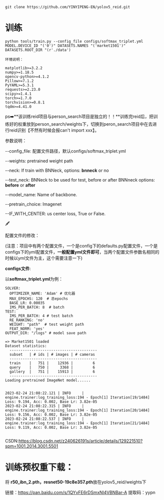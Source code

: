 ```shell
git clone https://github.com/YINYIPENG-EN/yolov5_reid.git
```

# 训练

```shell
python tools/train.py --config_file configs/softmax_triplet.yml MODEL.DEVICE_ID "('0')" DATASETS.NAMES "('market1501')" DATASETS.ROOT_DIR "(r'./data')

```

```shell
环境说明：

matplotlib>=3.2.2
numpy>=1.18.5
opencv-python>=4.1.2
Pillow>=7.1.2
PyYAML>=5.3.1
requests>=2.23.0
scipy>=1.4.1
torch>=1.7.0
torchvision>=0.8.1
tqdm>=4.41.0
```

ps:arrow_right:**该训练reid项目与person_search项目是独立的！！**训练完reid后，把训练好的权重放到person_search/weights下，切换到peron_search项目中在去进行reid识别【不然有时候会报can't import xxx】。

参数说明：

--config_file: 配置文件路径，默认configs/softmax_triplet.yml

--weights: pretrained weight path

--neck:  If train with BNNeck, options: **bnneck** or no

--test_neck:  BNNeck to be used for test, before or after BNNneck options: **before** or **after**

--model_name: Name of backbone.

--pretrain_choice: Imagenet

--IF_WITH_CENTER: us center loss, True or False.

:fountain_pen:

配置文件的修改：

(注意：项目中有两个配置文件，一个是config下的defaults.py配置文件，一个是configs下的yml配置文件，**一般配置yml文件即可**，当两个配置文件参数名相同的时候以yml文件为主，这个需要注意一下)

**configs文件**:

以**softmax_triplet.yml**为例：

```
SOLVER:
  OPTIMIZER_NAME: 'Adam' # 优化器
  MAX_EPOCHS: 120  # 总epochs
  BASE_LR: 0.00035
  IMS_PER_BATCH: 8  # batch
TEST:
  IMS_PER_BATCH: 4 # test batch
  RE_RANKING: 'no'
  WEIGHT: "path"  # test weight path
  FEAT_NORM: 'yes'
OUTPUT_DIR: "/logs" # model save path
```

```
=> Market1501 loaded
Dataset statistics:
  ----------------------------------------
  subset   | # ids | # images | # cameras
  ----------------------------------------
  train    |   751 |    12936 |         6
  query    |   750 |     3368 |         6
  gallery  |   751 |    15913 |         6
  ----------------------------------------
Loading pretrained ImageNet model......


2023-02-24 21:08:22.121 | INFO     | engine.trainer:log_training_loss:194 - Epoch[1] Iteration[19/1484] Loss: 9.194, Acc: 0.002, Base Lr: 3.82e-05
2023-02-24 21:08:22.315 | INFO     | engine.trainer:log_training_loss:194 - Epoch[1] Iteration[20/1484] Loss: 9.156, Acc: 0.002, Base Lr: 3.82e-05
2023-02-24 21:08:22.537 | INFO     | engine.trainer:log_training_loss:194 - Epoch[1] Iteration[21/1484] Loss: 9.119, Acc: 0.002, Base Lr: 3.82e-05


```

CSDN:https://blog.csdn.net/z240626191s/article/details/129221510?spm=1001.2014.3001.5501

#  训练预权重下载：

将 **r50_ibn_2.pth，resnet50-19c8e357.pth**放在yolov5_reid/weights下

链接：https://pan.baidu.com/s/1QYvFE6rDSmxNl4VBNBar-A 
提取码：yypn
